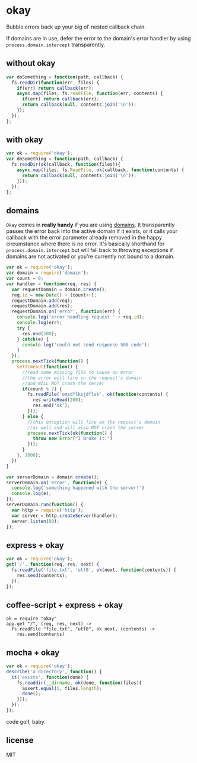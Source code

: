 # okay

Bubble errors back up your big ol' nested callback chain.

If domains are in use, defer the error to the domain's error handler by using `process.domain.intercept` transparently.

## without okay
```js
var doSomething = function(path, callback) {
  fs.readDir(function(err, files) {
    if(err) return callback(err);
    async.map(files, fs.readFile, function(err, contents) {
      if(err) return callback(err);
      return callback(null, contents.join('\n'));
    });
  });
};
```

## with okay
```js
var ok = require('okay');
var doSomething = function(path, callback) {
  fs.readDir(ok(callback, function(files)){
    async.map(files, fs.ReadFile, ok(callback, function(contents) {
      return callback(null, contents.join('\n'));
    }));
  });
};
```

## domains

`Okay` comes in __really handy__ if you are using [domains](http://nodejs.org/api/domain.html).  It transparently passes the error back into the active domain if it exists, or it calls your callback with the error parameter already removed in the happy circumstance where there is no error.  It's basically shorthand for `process.domain.intercept` but will fall back to throwing exceptions if domains are not activated or you're currently not bound to a domain.

```js
var ok = require('okay');
var domain = require('domain');
var count = 0;
var handler = function(req, res) {
  var requestDomain = domain.create();
  req.id = new Date() + (count++);
  requestDomain.add(req);
  requestDomain.add(res);
  requestDomain.on('error', function(err) {
    console.log('error handling request ' + req.id);
    console.log(err);
    try {
      res.end(500);
    } catch(e) {
      console.log('could not send response 500 code');
    }
  });
  process.nextTick(function() {
    setTimeout(function() {
      //read some missing file to cause an error
      //the error will fire on the request's domain
      //and WILL NOT crash the server
      if(count % 2) {
        fs.readFile('omsdflksjdflsk', ok(function(contents) {
          res.writeHead(200);
          res.end('ok');
        }));
      } else {
        //this exception will fire on the request's domain
        //as well and will also NOT crash the server
        process.nextTick(ok(function() {
          throw new Error("I Broke it.")
        }));
      }
    }, 1000);
  })
}

var serverDomain = domain.create();
serverDomain.on('error', function(e) {
  console.log('something happened with the server!')
  console.log(e);
});
serverDomain.run(function() {
  var http = require('http');
  var server = http.createServer(handler);
  server.listen(80);
});
```

## express + okay
```js
var ok = require('okay');
get('/', function(req, res, next) {
  fs.readFile('file.txt', 'utf8', ok(next, function(contents)) {
    res.send(contents);
  });
});
```

## coffee-script + express + okay
```coffee-script
ok = require "okay"
app.get "/", (req, res, next) ->
  fs.readFile "file.txt", "utf8", ok next, (contents) ->
    res.send(contents)
```

## mocha + okay
```js
var ok = require('okay');
describe('a directory', function() {
  it('exists', function(done) {
    fs.readdir(__dirname, ok(done, function(files){
      assert.equal(1, files.length);
      done();
    }));
  });
});
```

code golf, baby.

## license
MIT
